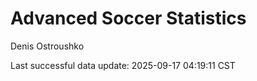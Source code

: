 # Advanced Soccer Statistics
Denis Ostroushko

<!-- gfm -->

Last successful data update: 2025-09-17 04:19:11 CST
